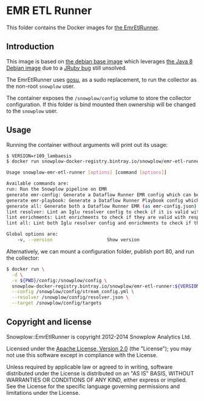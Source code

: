 # EMR ETL Runner

This folder contains the Docker images for [the EmrEtlRunner][emretlrunner].

## Introduction

This image is based on [the debian base image][debian-base-image] which leverages
[the Java 8 Debian image][debian-image] due to a [JRuby bug][jruby-bug] still unsolved.

The EmrEtlRunner uses [gosu][gosu], as a sudo replacement, to run the
collector as the non-root `snowplow` user.

The container exposes the `/snowplow/config` volume to store the collector configuration. If this
folder is bind mounted then ownership will be changed to the `snowplow` user.

## Usage

Running the container without arguments will print out its usage:

```bash
$ VERSION=r109_lambaesis
$ docker run snowplow-docker-registry.bintray.io/snowplow/emr-etl-runner:${VERSION}

Usage snowplow-emr-etl-runner [options] [command [options]]

Available commands are:
run: Run the Snowplow pipeline on EMR
generate emr-config: Generate a Dataflow Runner EMR config which can be used with dataflow-runner up
generate emr-playbook: Generate a Dataflow Runner Playbook config which can be used with dataflow-runner run
generate all: Generate both a Dataflow Runner EMR (as emr-config.json) and Playbook (as emr-playbook.json) configs
lint resolver: Lint an Iglu resolver config to check if it is valid with respect to its schema
lint enrichments: Lint enrichments to check if they are valid with respect to their schemas
lint all: Lint both Iglu resolver config and enrichments to check if they are valid with respect to their schemas

Global options are:
    -v, --version                    Show version
```

Alternatively, we can mount a configuration folder, publish port 80, and run the collector:

```bash
$ docker run \
  -d \
  -v ${PWD}/config:/snowplow/config \
  snowplow-docker-registry.bintray.io/snowplow/emr-etl-runner:${VERSION} \
  --config /snowplow/config/stream_config.yml \
  --resolver /snowplow/config/resolver.json \
  --target /snowplow/config/targets
```

## Copyright and license

Snowplow::EmrEtlRunner is copyright 2012-2014 Snowplow Analytics Ltd.

Licensed under the [Apache License, Version 2.0][license] (the "License");
you may not use this software except in compliance with the License.

Unless required by applicable law or agreed to in writing, software
distributed under the License is distributed on an "AS IS" BASIS,
WITHOUT WARRANTIES OR CONDITIONS OF ANY KIND, either express or implied.
See the License for the specific language governing permissions and
limitations under the License.

[emretlrunner]: https://github.com/snowplow/snowplow/tree/master/3-enrich/emr-etl-runner
[debian-image]: https://github.com/docker-library/openjdk/blob/master/8-jre/slim/Dockerfile
[debian-base-image]: https://github.com/snowplow/snowplow-docker/tree/develop/base-debian
[jruby-bug]: https://discourse.snowplowanalytics.com/t/systemcallerror-unknown-error-unknown-error-0-home-ubuntu-netrc/452
[gosu]: https://github.com/tianon/gosu
[license]: http://www.apache.org/licenses/LICENSE-2.0
